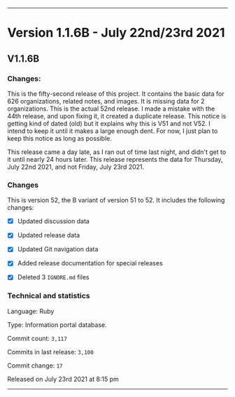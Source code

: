 ***

# Version 1.1.6B - July 22nd/23rd 2021

## V1.1.6B

### Changes:

This is the fifty-second release of this project. It contains the basic data for 626 organizations, <!-- (fork count minus 2) !--> related notes, and images. It is missing data for 2 organizations. This is the actual 52nd release. I made a mistake with the 44th release, and upon fixing it, it created a duplicate release. This notice is getting kind of dated (old) but it explains why this is V51 and not V52. I intend to keep it until it makes a large enough dent. For now, I just plan to keep this notice as long as possible.

This release came a day late, as I ran out of time last night, and didn't get to it until nearly 24 hours later. This release represents the data for Thursday, July 22nd 2021, and not Friday, July 23rd 2021.

### Changes

This is version 52, the B variant of version 51 to 52. It includes the following changes:

- [x] Updated discussion data

- [x] Updated release data

- [x] Updated Git navigation data

- [x] Added release documentation for special releases

- [x] Deleted 3 `IGNORE.md` files

### Technical and statistics

Language: Ruby

Type: Information portal database.

Commit count: `3,117`

Commits in last release: `3,100`

Commit change: `17`

Released on July 23rd 2021 at 8:15 pm

***
